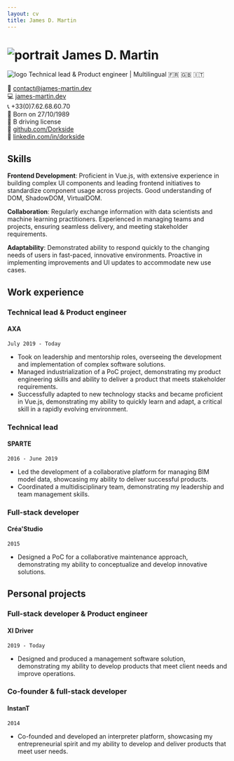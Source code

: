 ```yaml
---
layout: cv
title: James D. Martin
---
```


# ![portrait]({{site.url}}/assets/img/portrait.jpg) James D. Martin
![logo]({{site.url}}/assets/img/logo.png)
Technical lead & Product engineer | Multilingual :fr: :uk: :it:

:email: [contact@james-martin.dev](mailto:contact@james-martin.dev)  
:computer: [james-martin.dev](https://james-martin.dev)  
:telephone_receiver: +33(0)7.62.68.60.70  
:baby: Born on 27/10/1989  
:car: B driving license  
:link: [github.com/Dorkside](https://github.com/Dorkside)  
:link: [linkedin.com/in/dorkside](https://www.linkedin.com/in/dorkside/)

## Skills
**Frontend Development**: Proficient in Vue.js, with extensive experience in building complex UI components and leading frontend initiatives to standardize component usage across projects. Good understanding of DOM, ShadowDOM, VirtualDOM.

**Collaboration**: Regularly exchange information with data scientists and machine learning practitioners. Experienced in managing teams and projects, ensuring seamless delivery, and meeting stakeholder requirements.

**Adaptability**: Demonstrated ability to respond quickly to the changing needs of users in fast-paced, innovative environments. Proactive in implementing improvements and UI updates to accommodate new use cases.

## Work experience
### __Technical lead & Product engineer__
#### AXA

`July 2019 - Today`

- Took on leadership and mentorship roles, overseeing the development and implementation of complex software solutions.
- Managed industrialization of a PoC project, demonstrating my product engineering skills and ability to deliver a product that meets stakeholder requirements.
- Successfully adapted to new technology stacks and became proficient in Vue.js, demonstrating my ability to quickly learn and adapt, a critical skill in a rapidly evolving environment.

### __Technical lead__
#### SPARTE

`2016 - June 2019`

- Led the development of a collaborative platform for managing BIM model data, showcasing my ability to deliver successful products.
- Coordinated a multidisciplinary team, demonstrating my leadership and team management skills.

### __Full-stack developer__
#### Créa'Studio

`2015`

- Designed a PoC for a collaborative maintenance approach, demonstrating my ability to conceptualize and develop innovative solutions.

## Personal projects

### __Full-stack developer & Product engineer__
#### XI Driver

`2019 - Today`

- Designed and produced a management software solution, demonstrating my ability to develop products that meet client needs and improve operations.

### __Co-founder & full-stack developer__
#### InstanT

`2014`

- Co-founded and developed an interpreter platform, showcasing my entrepreneurial spirit and my ability to develop and deliver products that meet user needs.

<!-- ### Footer

Last updated: October 2023 -->
